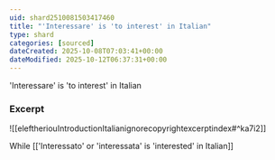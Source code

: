 ```yaml
---
uid: shard2510081503417460
title: "'Interessare' is 'to interest' in Italian"
type: shard
categories: [sourced]
dateCreated: 2025-10-08T07:03:41+00:00
dateModified: 2025-10-12T06:37:31+00:00
---
```

'Interessare' is 'to interest' in Italian
### Excerpt
![[eleftheriouIntroductionItalianignorecopyrightexcerptindex#^ka7i2]]

While [['Interessato' or 'interessata' is 'interested' in Italian]]